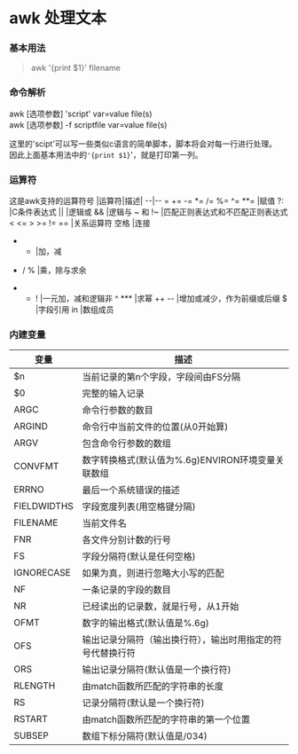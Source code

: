 # awk 处理文本

### 基本用法
> awk '{print $1}' filename

### 命令解析
awk [选项参数] 'script' var=value file(s)  
awk [选项参数] -f scriptfile var=value file(s)

这里的'scipt'可以写一些类似c语言的简单脚本，脚本将会对每一行进行处理。  
因此上面基本用法中的`'{print $1}`'，就是打印第一列。

### 
### 运算符
这是awk支持的运算符号
|运算符|描述|
--|--
= += -= *= /= %= ^= **=	|赋值
?:	|C条件表达式
\|\|	|逻辑或
&&	|逻辑与
~ 和 !~	|匹配正则表达式和不匹配正则表达式
< <= > >= != ==	|关系运算符
空格	|连接
+ -	|加，减
* / %	|乘，除与求余
+ - !	|一元加，减和逻辑非
^ ***	|求幂
++ --	|增加或减少，作为前缀或后缀
$	|字段引用
in	|数组成员

### 内建变量

变量	|描述
--|--
$n	|当前记录的第n个字段，字段间由FS分隔
$0	|完整的输入记录
ARGC	|命令行参数的数目
ARGIND	|命令行中当前文件的位置(从0开始算)
ARGV	|包含命令行参数的数组
CONVFMT	|数字转换格式(默认值为%.6g)ENVIRON环境变量关联数组
ERRNO	|最后一个系统错误的描述
FIELDWIDTHS	|字段宽度列表(用空格键分隔)
FILENAME	|当前文件名
FNR	|各文件分别计数的行号
FS	|字段分隔符(默认是任何空格)
IGNORECASE	|如果为真，则进行忽略大小写的匹配
NF	|一条记录的字段的数目
NR	|已经读出的记录数，就是行号，从1开始
OFMT	|数字的输出格式(默认值是%.6g)
OFS	|输出记录分隔符（输出换行符），输出时用指定的符号代替换行符
ORS	|输出记录分隔符(默认值是一个换行符)
RLENGTH	|由match函数所匹配的字符串的长度
RS	|记录分隔符(默认是一个换行符)
RSTART	|由match函数所匹配的字符串的第一个位置
SUBSEP	|数组下标分隔符(默认值是/034)